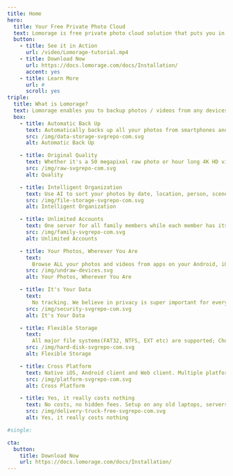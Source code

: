 ```yaml
---
title: Home
hero:
  title: Your Free Private Photo Cloud
  text: Lomorage is free private photo cloud solution that puts you in control of your photos and videos. Enjoy the moments from any device with your own server, with no strings attached. Your photos, your videos, your disks, your way.
  button:
    - title: See it in Action
      url: /video/Lomorage-tutorial.mp4
    - title: Download Now
      url: https://docs.lomorage.com/docs/Installation/
      accent: yes
    - title: Learn More
      url: #
      scroll: yes
triple:
  title: What is Lomorage?
  text: Lomorage enables you to backup photos / videos from any devices to your self-hosted server, and intelligently manages these personal assets via AI. Run the Lomorage server at your home, download mobile client to save the memories, and enjoy the moments.
  box:
    - title: Automatic Back Up
      text: Automatically backs up all your photos from smartphones and computers to your own hard drive; Redundancy backup lowers the risk of losing data. No rate limits.
      src: /img/data-storage-svgrepo-com.svg
      alt: Automatic Back Up

    - title: Original Quality
      text: Whether it's a 50 megapixel raw photo or hour long 4K HD video, back up your high resolution content as it is without any modification. What you take is what is saved.
      src: /img/raw-svgrepo-com.svg
      alt: Quality

    - title: Intelligent Organization
      text: Use AI to sort your photos by date, location, person, scene; search by texts in photos; detect similar photos; remove duplicated assets; history of today reminder.
      src: /img/file-storage-svgrepo-com.svg
      alt: Intelligent Organization

    - title: Unlimited Accounts
      text: One server for all family members while each member has its own account, no account number limits. Share becomes easy.
      src: /img/family-svgrepo-com.svg
      alt: Unlimited Accounts

    - title: Your Photos, Wherever You Are
      text:
        Browse ALL your photos and videos from apps on your Android, iOS, Chromecast, Fire TV device, or a web browser; No need to worry about the phone space.
      src: /img/undraw-devices.svg
      alt: Your Photos, Wherever You Are

    - title: It's Your Data
      text:
        No tracking. We believe in privacy is super important for everyone, and anything we might collect (crash logs, discovery, etc.) is opt-in only. no vendor lock in.
      src: /img/security-svgrepo-com.svg
      alt: It's Your Data

    - title: Flexible Storage
      text:
        All major file systems(FAT32, NTFS, EXT etc) are supported; Choose your own hard drive, no re-format needed; Up to 16T hard drive is supported.
      src: /img/hard-disk-svgrepo-com.svg
      alt: Flexible Storage

    - title: Cross Platform
      text: Native iOS, Android client and Web client. Multiple platform server software (MAC/Linux/Windows) can let you choose any devices as self-host server.
      src: /img/platform-svgrepo-com.svg
      alt: Cross Platform

    - title: Yes, it really costs nothing
      text: No costs, no hidden fees. Setup on any old laptops, servers, or Single Board Computers, reuse your hard drives, install free Lomorage server software and client APP, then you are ready to go.
      src: /img/delivery-truck-free-svgrepo-com.svg
      alt: Yes, it really costs nothing

#single:

cta:
  button:
    title: Download Now
    url: https://docs.lomorage.com/docs/Installation/
---
```

